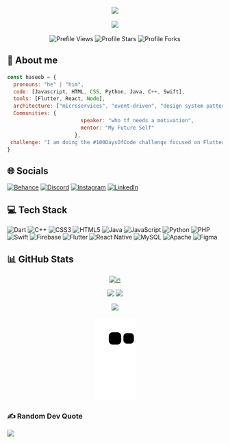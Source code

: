 <p align="center">
<img src="https://svgshare.com/i/pMN.svg"/> </a> 
</p>

<p align="center">
<a href="https://discord.com/users/706909903482257509" target="_blank">
  <img src="https://lanyard-profile-readme.vercel.app/api/706909903482257509?theme=light&bg=809ecf&animated=false&hideDiscrim=true&borderRadius=30px&idleMessage=Probably%20doing%20something%20else..." />

</a>
  </p>
<div align="center">
<img src="https://komarev.com/ghpvc/?username=hmseeb&label=Profile%20Views&color=ba8ddc&style=for-the-badge&label=Prefile+Views" alt="Prefile Views"></a>
<img src="https://img.shields.io/badge/dynamic/json?&label=Total%20Stars&color=008042&style=for-the-badge&query=%24.stars&url=https://api.github-star-counter.workers.dev/user/hmseeb" alt="Profile Stars"></a>
<img src="https://img.shields.io/badge/dynamic/json?&label=Total%20Forks&color=008042&style=for-the-badge&query=%24.forks&url=https://api.github-star-counter.workers.dev/user/hmseeb" alt="Profile Forks"></a>
</div>
  
## 💫 About me
        
```javascript
const haseeb = {
  pronouns: "he" | "him",
  code: [Javascript, HTML, CSS, Python, Java, C++, Swift],
  tools: [Flutter, React, Node],
  architecture: ["microservices", "event-driven", "design system pattern"],
  Communities: {
                        speaker: "who tf needs a motivation",
                        mentor: "My Future Self"
                      },
 challenge: "I am doing the #100DaysOfCode challenge focused on Flutter. (no cap)" 
}
```


## 🌐 Socials
[![Behance](https://img.shields.io/badge/Behance-1769ff?logo=behance&logoColor=white)](https://www.behance.net/hsbazr) [![Discord](https://img.shields.io/badge/Discord-%237289DA.svg?logo=discord&logoColor=white)](https://discord.gg/Nzmu8Jn5DT) [![Instagram](https://img.shields.io/badge/Instagram-%23E4405F.svg?logo=Instagram&logoColor=white)](https://instagram.com/hmseeb) [![LinkedIn](https://img.shields.io/badge/LinkedIn-%230077B5.svg?logo=linkedin&logoColor=white)](https://www.linkedin.com/in/haseeb-azhar-1b416b228/) 

## 💻 Tech Stack
![Dart](https://img.shields.io/badge/dart-%230175C2.svg?style=for-the-badge&logo=dart&logoColor=white) ![C++](https://img.shields.io/badge/c++-%2300599C.svg?style=for-the-badge&logo=c%2B%2B&logoColor=white) ![CSS3](https://img.shields.io/badge/css3-%231572B6.svg?style=for-the-badge&logo=css3&logoColor=white) ![HTML5](https://img.shields.io/badge/html5-%23E34F26.svg?style=for-the-badge&logo=html5&logoColor=white) ![Java](https://img.shields.io/badge/java-%23ED8B00.svg?style=for-the-badge&logo=java&logoColor=white) ![JavaScript](https://img.shields.io/badge/javascript-%23323330.svg?style=for-the-badge&logo=javascript&logoColor=%23F7DF1E) ![Python](https://img.shields.io/badge/python-3670A0?style=for-the-badge&logo=python&logoColor=ffdd54) ![PHP](https://img.shields.io/badge/php-%23777BB4.svg?style=for-the-badge&logo=php&logoColor=white) ![Swift](https://img.shields.io/badge/swift-F54A2A?style=for-the-badge&logo=swift&logoColor=white) ![Firebase](https://img.shields.io/badge/firebase-%23039BE5.svg?style=for-the-badge&logo=firebase) ![Flutter](https://img.shields.io/badge/Flutter-%2302569B.svg?style=for-the-badge&logo=Flutter&logoColor=white) ![React Native](https://img.shields.io/badge/react_native-%2320232a.svg?style=for-the-badge&logo=react&logoColor=%2361DAFB) ![MySQL](https://img.shields.io/badge/mysql-%2300f.svg?style=for-the-badge&logo=mysql&logoColor=white) ![Apache](https://img.shields.io/badge/apache-%23D42029.svg?style=for-the-badge&logo=apache&logoColor=white) 	![Figma](https://img.shields.io/badge/figma-%23F24E1E.svg?style=for-the-badge&logo=figma&logoColor=white)
## 📊 GitHub Stats
<p align="center">
    <a href="https://github.com/anuraghazra/github-readme-stats">
        <img title=🔥 src="https://github-readme-streak-stats.herokuapp.com/?user=hmseeb&theme=midnight-purple&hide_border=true&stroke=0000&background=060b0d"/>
    </a>
</p>
<div align="center">
  <img height="180em" src="https://github-readme-stats.vercel.app/api?username=Adivise&show_icons=true&theme=midnight-purple&include_all_commits=true&count_private=true"/>
  <img height="180em" src="https://github-readme-stats.vercel.app/api/top-langs/?username=Adivise&layout=compact&langs_count=7&theme=midnight-purple"/>
</div>

<p align="center"> 
  <img src="https://spotify-recently-played-readme.vercel.app/api?user=31loip7uqgo2yc63fvhlg642xvue"/> 
</p>

<div align="center">
  
  ![Snake animation](https://github.com/rafaballerini/rafaballerini/blob/output/github-contribution-grid-snake.svg)
  
</div>

### ✍️ Random Dev Quote
![](https://quotes-github-readme.vercel.app/api?type=horizontal&theme=radical)

<!-- ---
[![](https://visitcount.itsvg.in/api?id=hsbazr&icon=0&color=0)](https://visitcount.itsvg.in) -->

<!-- Proudly created with GPRM ( https://gprm.itsvg.in ) -->
